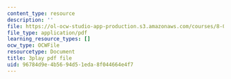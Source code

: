 ```yaml
---
content_type: resource
description: ''
file: https://ol-ocw-studio-app-production.s3.amazonaws.com/courses/8-01sc-classical-mechanics-fall-2016/96784d9e4b5694d51eda8f044664e4f7_7WDiK3flILc.pdf
file_type: application/pdf
learning_resource_types: []
ocw_type: OCWFile
resourcetype: Document
title: 3play pdf file
uid: 96784d9e-4b56-94d5-1eda-8f044664e4f7
---
```

